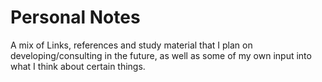 # Personal Notes
A mix of Links, references and study material that I plan on developing/consulting in the future, as well as some of my own input into what I think about certain things.
